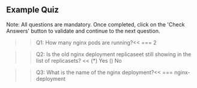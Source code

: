 ## Example Quiz

Note: All questions are mandatory. Once completed, click on the 'Check Answers' button to validate and continue to the next question.

>>Q1: How many nginx pods are running?<< 
=== 2


>>Q2: Is the old nginx deployment replicaseet still showing in the list of replicasets? << 
(*) Yes
() No


>>Q3: What is the name of the nginx deployment?<< 
=== nginx-deployment

